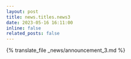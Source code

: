 ```yaml
---
layout: post
title: news.titles.news3
date: 2023-05-16 16:11:00
inline: false
related_posts: false
---
```

{% translate_file _news/announcement_3.md %}

